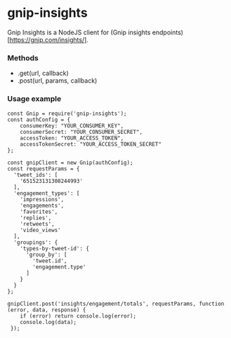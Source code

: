 # gnip-insights

Gnip Insights is a NodeJS client for (Gnip insights endpoints)[https://gnip.com/insights/].

### Methods

* .get(url, callback)
* .post(url, params, callback)

### Usage example

```
const Gnip = require('gnip-insights');
const authConfig = {
	consumerKey: "YOUR_CONSUMER_KEY",
    consumerSecret: "YOUR_CONSUMER_SECRET",
    accessToken: "YOUR_ACCESS_TOKEN",
    accessTokenSecret: "YOUR_ACCESS_TOKEN_SECRET"
};

const gnipClient = new Gnip(authConfig);
const requestParams = {
  'tweet_ids': [
    '651523131308244993'
  ],
  'engagement_types': [
    'impressions',
    'engagements',
    'favorites',
    'replies',
    'retweets',
    'video_views'
  ],
  'groupings': {
    'types-by-tweet-id': {
      'group_by': [
        'tweet.id',
        'engagement.type'
      ]
    }
  }
};

gnipClient.post('insights/engagement/totals', requestParams, function (error, data, response) {
    if (error) return console.log(error);
    console.log(data);
 });

```